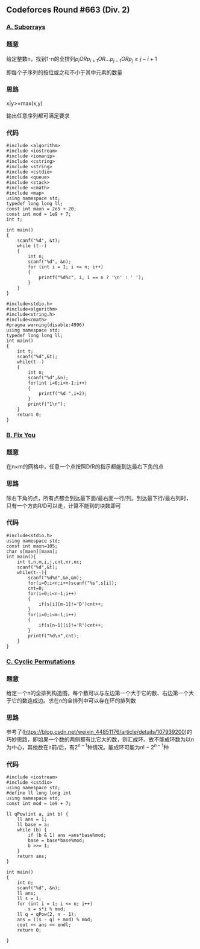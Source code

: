 ## **Codeforces Round #663 (Div. 2)**



### [A. Suborrays](http://codeforces.com/contest/1391/problem/A)


### **题意**  
给定整数n，找到1-n的全排列$p_iORp_{i+1}OR...p_{j-1}ORp_{j}\geqslant j-i+1$

即每个子序列的按位或之和不小于其中元素的数量
### **思路**  
x|y>=max(x,y)

输出任意序列都可满足要求


### **代码** 
```
#include <algorithm>
#include <iostream>
#include <iomanip>
#include <cstring>
#include <string>
#include <cstdio>
#include <queue>
#include <stack>
#include <cmath>
#include <map>
using namespace std;
typedef long long ll;
const int maxn = 2e5 + 20;
const int mod = 1e9 + 7;
int t;

int main()
{
	scanf("%d", &t);
	while (t--)
	{
		int n;
		scanf("%d", &n);
		for (int i = 1; i <= n; i++)
		{
			printf("%d%c", i, i == n ? '\n' : ' ');
		}
	}
}
```

```
#include<stdio.h>
#include<algorithm>
#include<string.h>
#include<cmath>
#pragma warning(disable:4996)
using namespace std;
typedef long long ll;
int main()
{
	int t;
	scanf("%d",&t);
	while(t--)
	{
		int n;
		scanf("%d",&n);
		for(int i=0;i<n-1;i++)
		{
			printf("%d ",i+2);
		}
		printf("1\n");
	}
	return 0;
}
```

### [B. Fix You](http://codeforces.com/contest/1391/problem/B)


### **题意**  

在n×m的网格中，任意一个点按照D/R的指示都能到达最右下角的点
### **思路** 

除右下角的点，所有点都会到达最下面/最右面一行/列。到达最下行/最右列时，只有一个方向R/D可以走，计算不能到的块数即可
### **代码** 
```
#include<stdio.h>
using namespace std;
const int maxn=105;
char s[maxn][maxn];
int main(){
	int t,n,m,i,j,cnt,nr,nc;
	scanf("%d",&t);
	while(t--){
		scanf("%d%d",&n,&m);
		for(i=0;i<n;i++)scanf("%s",s[i]);
		cnt=0;
		for(i=0;i<n-1;i++)
		{
			if(s[i][m-1]!='D')cnt++;
		}
		for(i=0;i<m-1;i++)
		{
			if(s[n-1][i]!='R')cnt++;
		}
		printf("%d\n",cnt);
	}
}
```

### [C. Cyclic Permutations](http://codeforces.com/contest/1391/problem/C)


### **题意**  

给定一个n的全排列构造图，每个数可以与左边第一个大于它的数、右边第一个大于它的数连成边。求在n的全排列中可以存在环的排列数
### **思路** 

参考了(https://blog.csdn.net/weixin_44851176/article/details/107939200)的巧妙思路，即如果一个数的两侧都有比它大的数，则汇成环。故不能成环数为以n为中心，其他数在n前/后，有$2^{n-1}$种情况。能成环可能为$n!-2^{n-1}$种
### **代码** 
```
#include <iostream>
#include <cstdio>
using namespace std;
#define ll long long int
using namespace std;
const int mod = 1e9 + 7;

ll qPow(int a, int b) {
    ll ans = 1;
    ll base = a;
    while (b) {
        if (b & 1) ans =ans*base%mod;
        base = base*base%mod;
        b >>= 1;
    }
    return ans;
}

int main()
{
    int n;
    scanf("%d", &n);
    ll ans;
    ll s = 1;
    for (int i = 1; i <= n; i++) 
        s = s*i % mod;
    ll q = qPow(2, n - 1);
    ans = ((s - q) + mod) % mod;
    cout << ans << endl;
    return 0;
    
}
```




